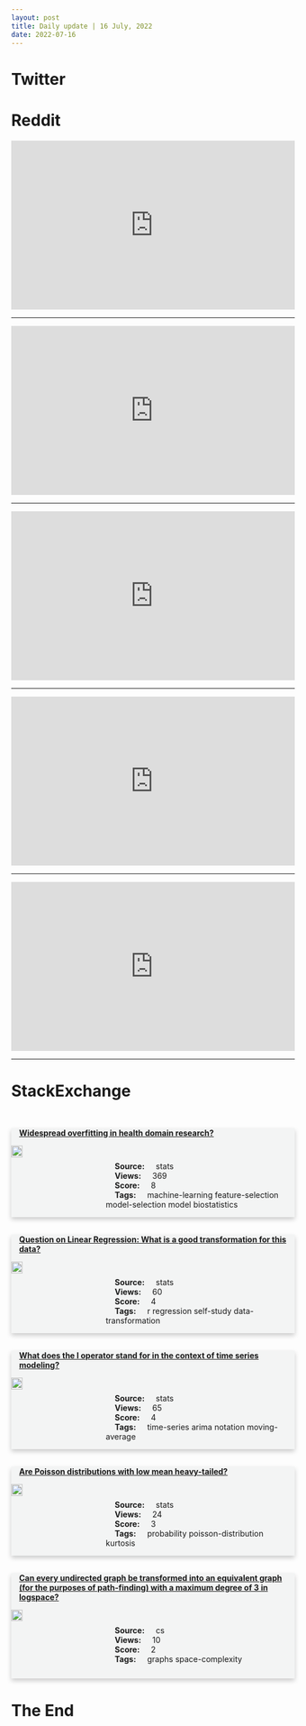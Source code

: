 ```yaml
---
layout: post
title: Daily update | 16 July, 2022
date: 2022-07-16
---
```


<script async src="https://platform.twitter.com/widgets.js" charset="utf-8"></script>


<script src='https://storage.ko-fi.com/cdn/scripts/overlay-widget.js'></script>
<script>
  kofiWidgetOverlay.draw('themldojo', {
    'type': 'floating-chat',
    'floating-chat.donateButton.text': 'Support me',
    'floating-chat.donateButton.background-color': '#f45d22',
    'floating-chat.donateButton.text-color': '#fff'
  });
</script>

# Twitter 

<blockquote class="twitter-tweet"><a href="https://twitter.com/_akhaliq/status/1547762012050010116"></a></blockquote>

<blockquote class="twitter-tweet"><a href="https://twitter.com/KirkDBorne/status/1547789603389681664"></a></blockquote>

<blockquote class="twitter-tweet"><a href="https://twitter.com/TaliaRinger/status/1547800054911492103"></a></blockquote>

<blockquote class="twitter-tweet"><a href="https://twitter.com/KirkDBorne/status/1547784720557060101"></a></blockquote>

<blockquote class="twitter-tweet"><a href="https://twitter.com/KirkDBorne/status/1547785119728971776"></a></blockquote>

<blockquote class="twitter-tweet"><a href="https://twitter.com/ylecun/status/1548077677562580995"></a></blockquote>

<blockquote class="twitter-tweet"><a href="https://twitter.com/ylecun/status/1547744870239838208"></a></blockquote>

<blockquote class="twitter-tweet"><a href="https://twitter.com/DeepMind/status/1547963198464176128"></a></blockquote>

<blockquote class="twitter-tweet"><a href="https://twitter.com/MetaAI/status/1548024794062262272"></a></blockquote>

<blockquote class="twitter-tweet"><a href="https://twitter.com/ylecun/status/1547922497462423555"></a></blockquote>

# Reddit 

<iframe id="reddit-embed" src="https://www.redditmedia.com/r/datascience/comments/vzmcc2/some_ideas_to_improve_your_linkedin_profile?ref_source=embed&amp;ref=share&amp;embed=true" sandbox="allow-scripts allow-same-origin allow-popups" style="border: none;" height="300" width="100%" scrolling="yes"></iframe>
<hr style="width:100%;text-align:left;margin-left:0">
<iframe id="reddit-embed" src="https://www.redditmedia.com/r/dataengineering/comments/vzlnh7/i_made_a_pipeline_that_integrates_london_bike?ref_source=embed&amp;ref=share&amp;embed=true" sandbox="allow-scripts allow-same-origin allow-popups" style="border: none;" height="300" width="100%" scrolling="yes"></iframe>
<hr style="width:100%;text-align:left;margin-left:0">
<iframe id="reddit-embed" src="https://www.redditmedia.com/r/MachineLearning/comments/vzoaoj/p_a_python_module_to_fetch_relevant_papers_based?ref_source=embed&amp;ref=share&amp;embed=true" sandbox="allow-scripts allow-same-origin allow-popups" style="border: none;" height="300" width="100%" scrolling="yes"></iframe>
<hr style="width:100%;text-align:left;margin-left:0">
<iframe id="reddit-embed" src="https://www.redditmedia.com/r/MachineLearning/comments/vzr6ie/r_rwkv3_scaling_rnn_to_15b_and_reach_transformer?ref_source=embed&amp;ref=share&amp;embed=true" sandbox="allow-scripts allow-same-origin allow-popups" style="border: none;" height="300" width="100%" scrolling="yes"></iframe>
<hr style="width:100%;text-align:left;margin-left:0">
<iframe id="reddit-embed" src="https://www.redditmedia.com/r/datascience/comments/vzgndo/presenting_a_model_tomorrow_that_i_know_is_wrong?ref_source=embed&amp;ref=share&amp;embed=true" sandbox="allow-scripts allow-same-origin allow-popups" style="border: none;" height="300" width="100%" scrolling="yes"></iframe>
<hr style="width:100%;text-align:left;margin-left:0">

<style>
.card {
box-shadow: 0 4px 8px 0 rgba(0,0,0,0.2);
transition: 0.3s;
width: 100%;
background-color: #F3F4F4;
}
p{
    margin-left:  3em;
    padding-top: 1em;
}
.part2{
    display: grid;
    grid-template-columns: 1fr 3fr;
}
h4{
    margin: 1em;
}

.card:hover {
box-shadow: 0 8px 16px 0 rgba(0,0,0,0.2);
}
b {
padding: 2px 16px;
}
</style>
  
# StackExchange 


  <br>
  <div class="card">
  <h4><a href='https://stats.stackexchange.com/questions/582061/widespread-overfitting-in-health-domain-research'>Widespread overfitting in health domain research?</a></h4> 
  <div class="part2">
      <img src="https://cdn.sstatic.net/Sites/stats/Img/apple-touch-icon@2.png?v=344f57aa10cc" alt="Img missing!" style="width:40%">
      <p><b>Source:</b> stats<br><b>Views:</b> 369<br><b>Score:</b> 8<br><b>Tags:</b> <span class="badge badge-dark">machine-learning</span> <span class="badge badge-dark">feature-selection</span> <span class="badge badge-dark">model-selection</span> <span class="badge badge-dark">model</span> <span class="badge badge-dark">biostatistics</span></p> 
  </div>
  </div>
      
  <br>
  <div class="card">
  <h4><a href='https://stats.stackexchange.com/questions/582106/question-on-linear-regression-what-is-a-good-transformation-for-this-data'>Question on Linear Regression: What is a good transformation for this data?</a></h4> 
  <div class="part2">
      <img src="https://cdn.sstatic.net/Sites/stats/Img/apple-touch-icon@2.png?v=344f57aa10cc" alt="Img missing!" style="width:40%">
      <p><b>Source:</b> stats<br><b>Views:</b> 60<br><b>Score:</b> 4<br><b>Tags:</b> <span class="badge badge-dark">r</span> <span class="badge badge-dark">regression</span> <span class="badge badge-dark">self-study</span> <span class="badge badge-dark">data-transformation</span></p> 
  </div>
  </div>
      
  <br>
  <div class="card">
  <h4><a href='https://stats.stackexchange.com/questions/582082/what-does-the-i-operator-stand-for-in-the-context-of-time-series-modeling'>What does the I operator stand for in the context of time series modeling?</a></h4> 
  <div class="part2">
      <img src="https://cdn.sstatic.net/Sites/stats/Img/apple-touch-icon@2.png?v=344f57aa10cc" alt="Img missing!" style="width:40%">
      <p><b>Source:</b> stats<br><b>Views:</b> 65<br><b>Score:</b> 4<br><b>Tags:</b> <span class="badge badge-dark">time-series</span> <span class="badge badge-dark">arima</span> <span class="badge badge-dark">notation</span> <span class="badge badge-dark">moving-average</span></p> 
  </div>
  </div>
      
  <br>
  <div class="card">
  <h4><a href='https://stats.stackexchange.com/questions/582064/are-poisson-distributions-with-low-mean-heavy-tailed'>Are Poisson distributions with low mean heavy-tailed?</a></h4> 
  <div class="part2">
      <img src="https://cdn.sstatic.net/Sites/stats/Img/apple-touch-icon@2.png?v=344f57aa10cc" alt="Img missing!" style="width:40%">
      <p><b>Source:</b> stats<br><b>Views:</b> 24<br><b>Score:</b> 3<br><b>Tags:</b> <span class="badge badge-dark">probability</span> <span class="badge badge-dark">poisson-distribution</span> <span class="badge badge-dark">kurtosis</span></p> 
  </div>
  </div>
      
  <br>
  <div class="card">
  <h4><a href='https://cs.stackexchange.com/questions/152999/can-every-undirected-graph-be-transformed-into-an-equivalent-graph-for-the-purp'>Can every undirected graph be transformed into an equivalent graph (for the purposes of path-finding) with a maximum degree of 3 in logspace?</a></h4> 
  <div class="part2">
      <img src="https://cdn.sstatic.net/Sites/cs/Img/apple-touch-icon@2.png?v=324a3e0c2b03" alt="Img missing!" style="width:40%">
      <p><b>Source:</b> cs<br><b>Views:</b> 10<br><b>Score:</b> 2<br><b>Tags:</b> <span class="badge badge-dark">graphs</span> <span class="badge badge-dark">space-complexity</span></p> 
  </div>
  </div>
      
# The End